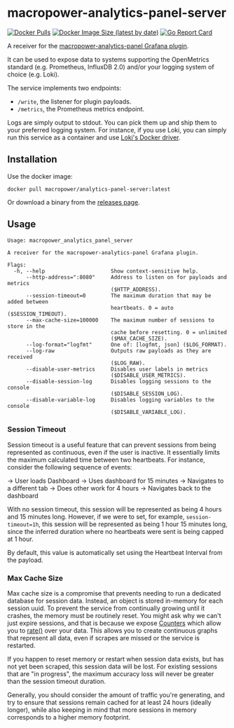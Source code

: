 # macropower-analytics-panel-server

[![Docker Pulls](https://img.shields.io/docker/pulls/macropower/analytics-panel-server)](https://hub.docker.com/r/macropower/analytics-panel-server)
[![Docker Image Size (latest by date)](https://img.shields.io/docker/image-size/macropower/analytics-panel-server?color=green)](https://hub.docker.com/r/macropower/analytics-panel-server)
[![Go Report Card](https://goreportcard.com/badge/github.com/MacroPower/macropower-analytics-panel)](https://goreportcard.com/report/github.com/MacroPower/macropower-analytics-panel)

A receiver for the [macropower-analytics-panel Grafana plugin](https://github.com/MacroPower/macropower-analytics-panel).

It can be used to expose data to systems supporting the OpenMetrics standard (e.g. Prometheus, InfluxDB 2.0) and/or your logging system of choice (e.g. Loki).

The service implements two endpoints:

- `/write`, the listener for plugin payloads.
- `/metrics`, the Prometheus metrics endpoint.

Logs are simply output to stdout. You can pick them up and ship them to your preferred logging system. For instance, if you use Loki, you can simply run this service as a container and use [Loki's Docker driver](https://grafana.com/docs/loki/latest/clients/docker-driver/).

## Installation

Use the docker image:

```shell
docker pull macropower/analytics-panel-server:latest
```

Or download a binary from the [releases page](https://github.com/MacroPower/macropower-analytics-panel/releases).

## Usage

```text
Usage: macropower_analytics_panel_server

A receiver for the macropower-analytics-panel Grafana plugin.

Flags:
  -h, --help                     Show context-sensitive help.
      --http-address=":8080"     Address to listen on for payloads and metrics
                                 ($HTTP_ADDRESS).
      --session-timeout=0        The maximum duration that may be added between
                                 heartbeats. 0 = auto ($SESSION_TIMEOUT).
      --max-cache-size=100000    The maximum number of sessions to store in the
                                 cache before resetting. 0 = unlimited
                                 ($MAX_CACHE_SIZE).
      --log-format="logfmt"      One of: [logfmt, json] ($LOG_FORMAT).
      --log-raw                  Outputs raw payloads as they are received
                                 ($LOG_RAW).
      --disable-user-metrics     Disables user labels in metrics
                                 ($DISABLE_USER_METRICS).
      --disable-session-log      Disables logging sessions to the console
                                 ($DISABLE_SESSION_LOG).
      --disable-variable-log     Disables logging variables to the console
                                 ($DISABLE_VARIABLE_LOG).
```

### Session Timeout

Session timeout is a useful feature that can prevent sessions from being represented as continuous, even if the user is inactive. It essentially limits the maximum calculated time between two heartbeats. For instance, consider the following sequence of events:

-> User loads Dashboard
-> Uses dashboard for 15 minutes
-> Navigates to a different tab
-> Does other work for 4 hours
-> Navigates back to the dashboard

With no session timeout, this session will be represented as being 4 hours and 15 minutes long. However, if we were to set, for example, `session-timeout=1h`, this session will be represented as being 1 hour 15 minutes long, since the inferred duration where no heartbeats were sent is being capped at 1 hour.

By default, this value is automatically set using the Heartbeat Interval from the payload.

### Max Cache Size

Max cache size is a compromise that prevents needing to run a dedicated database for session data. Instead, an object is stored in-memory for each session uuid. To prevent the service from continually growing until it crashes, the memory must be routinely reset. You might ask why we can't just expire sessions, and that is because we expose [Counters](https://prometheus.io/docs/concepts/metric_types/#counter) which allow you to [rate()](https://prometheus.io/docs/prometheus/latest/querying/functions/#rate) over your data. This allows you to create continuous graphs that represent all data, even if scrapes are missed or the service is restarted.

If you happen to reset memory or restart when session data exists, but has not yet been scraped, this session data will be lost. For existing sessions that are "in progress", the maximum accuracy loss will never be greater than the session timeout duration.

Generally, you should consider the amount of traffic you're generating, and try to ensure that sessions remain cached for at least 24 hours (ideally longer), while also keeping in mind that more sessions in memory corresponds to a higher memory footprint.
